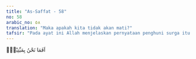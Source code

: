 ```yaml
---
title: "As-Saffat - 58"
no: 58
arabic_no: ٥٨
translation: "Maka apakah kita tidak akan mati?"
tafsir: "Pada ayat ini Allah menjelaskan pernyataan penghuni surga itu bahwa mereka sangat puas terhadap nikmat dan kebahagiaan di surga. Mereka merasakan keadaan hidup dalam surga, tidak akan mengalami kematian lagi dan tidak pula akan menderita azab. Satu-satunya kematian yang mereka alami ialah kematian yang meninggalkan kehidupan dunia. Berbeda halnya dengan orang-orang kafir di dalam neraka. Meskipun mereka sudah mengalami kematian di dunia, namun mereka masih menginginkan kematian kedua kalinya untuk mengakhiri penderitaan yang bersangkutan di neraka Jahanam.\n\nAdapun penghuni surga tidak pernah meragukan keabadian hidup di surga, karena keraguan itu menimbulkan kegelisahan dan kegelisahan adalah penderitaan. Penghuni surga menyatakan lagi dengan penuh kesungguhan bahwa segala kenikmatan yang mereka peroleh, kelezatan makanan dan minuman dan segala kepuasan rohaniah di surga itu adalah kemenangan yang besar. Untuk mencapai kemenangan yang besar menurut mereka, diperlukan usaha yang sungguh-sungguh penuh keikhlasan dan pengabdian kepada Allah di dunia."
---
```


اَفَمَا نَحْنُ بِمَيِّتِيْنَۙ
